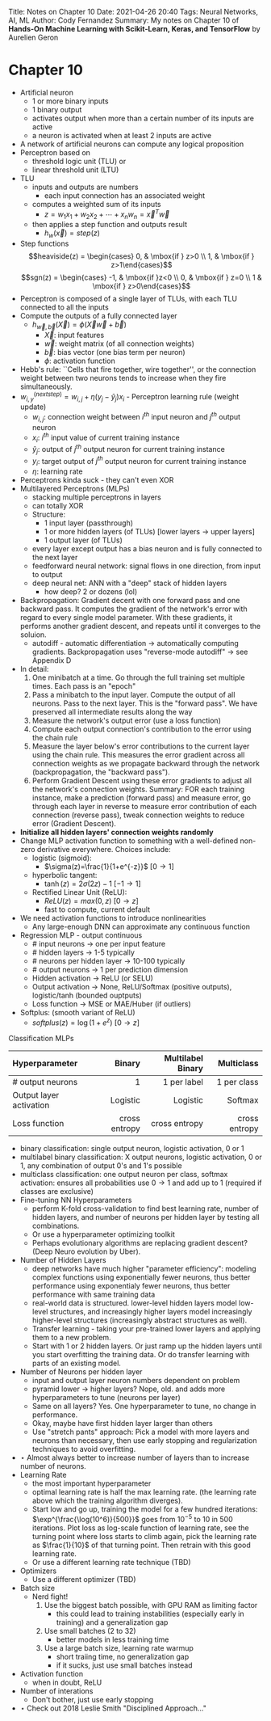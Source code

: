 Title: Notes on Chapter 10
Date: 2021-04-26 20:40
Tags: Neural Networks, AI, ML
Author: Cody Fernandez
Summary: My notes on Chapter 10 of __Hands-On Machine Learning with Scikit-Learn, Keras, and TensorFlow__ by Aurelien Geron


# Chapter 10
- Artificial neuron
    - 1 or more binary inputs
    - 1 binary output
    - activates output when more than a certain number of its inputs are active
    - a neuron is activated when at least 2 inputs are active
- A network of artificial neurons can compute any logical proposition
- Perceptron based on
    - threshold logic unit (TLU) or
    - linear threshold unit (LTU)
- TLU
    - inputs and outputs are numbers
        - each input connection has an associated weight
    - computes a weighted sum of its inputs
        - $z=w_1x_1 + w_2x_2+ \cdots + x_nw_n = \vec{x}^T\vec{w}$
    - then applies a step function and outputs result
        - $h_w(\vec{x})=step(z)$
- Step functions
$$heaviside(z) = \begin{cases} 0, & \mbox{if } z>0 \\ 1, & \mbox{if } z>1\end{cases}$$
$$sgn(z) = \begin{cases} -1, & \mbox{if }z<0 \\ 0, & \mbox{if } z=0 \\ 1 & \mbox{if } z>0\end{cases}$$
- Perceptron is composed of a single layer of TLUs, with each TLU connected to all the inputs
- Compute the outputs of a fully connected layer
    - $h_{\vec{w},\vec{b}}(\vec{X})=\phi(\vec{X}\vec{w}+\vec{b})$
        - $\vec{X}$: input features
        - $\vec{w}$: weight matrix (of all connection weights)
        - $\vec{b}$: bias vector (one bias term per neuron)
        - $\phi$: activation function
- Hebb's rule: ``Cells that fire together, wire together'', or the connection weight between two neurons tends to increase when they fire simultaneously.
- $w_{i,y}^{(next step)}=w_{i,j}+\eta(y_j-\hat{y}_j)x_i$ - Perceptron learning rule (weight update)
    - $w_{i,j}$: connection weight between $i^{th}$ input neuron and $j^{th}$ output neuron
    - $x_i$: $i^{th}$ input value of current training instance
    - $\hat{y}_j$: output of $j^{th}$ output neuron for current training instance
    - $y_i$: target output of $j^{th}$ output neuron for current training instance
    - $\eta$: learning rate
- Perceptrons kinda suck - they can't even XOR
- Multilayered Perceptrons (MLPs)
    - stacking multiple perceptrons in layers
    - can totally XOR
    - Structure:
        - 1 input layer (passthrough)
        - 1 or more hidden layers (of TLUs) [lower layers $\rightarrow$ upper layers]
        - 1 output layer (of TLUs)
    - every layer except output has a bias neuron and is fully connected to the next layer
    - feedforward neural network: signal flows in one direction, from input to output
    - deep neural net: ANN with a "deep" stack of hidden layers
        - how deep? 2 or dozens (lol)
- Backpropagation: Gradient decent with one forward pass and one backward pass. It computes the gradient of the network's error with regard to every single model parameter. With these gradients, it performs another gradient descent, and repeats until it converges to the soluion.
    - autodiff - automatic differentiation $\rightarrow$ automatically computing gradients. Backpropagation uses "reverse-mode autodiff" $\rightarrow$ see Appendix D
- In detail:
    1. One minibatch at a time. Go through the full training set multiple times. Each pass is an "epoch"
    2. Pass a minibatch to the input layer. Compute the output of all neurons. Pass to the next layer. This is the "forward pass". We have preserved all intermediate results along the way
    3. Measure the network's output error (use a loss function)
    4. Compute each output connection's contribution to the error using the chain rule
    5. Measure the layer below's error contributions to the current layer using the chain rule. This measures the error gradient across all connection weights as we propagate backward through the network (backpropagation, the "backward pass").
    6. Perform Gradient Descent using these error gradients to adjust all the network's connection weights.
    Summary: FOR each training instance, make a prediction (forward pass) and measure error, go through each layer in reverse to measure error contribution of each connection (reverse pass), tweak connection weights to reduce error (Gradient Descent).
- **Initialize all hidden layers' connection weights randomly**
- Change MLP activation function to something with a well-defined non-zero derivative everywhere. Choices include:
    - logistic (sigmoid):
        - $\sigma(z)=\frac{1}{1+e^{-z}}$    $[0 \rightarrow 1]$
    - hyperbolic tangent:
        - $\tanh(z)=2\sigma(2z)-1$    $[-1 \rightarrow 1]$
    - Rectified Linear Unit (ReLU):
        - $ReLU(z)=max(0,z)$    $[0 \rightarrow z]$
        - fast to compute, current default
- We need activation functions to introduce nonlinearities 
    - Any large-enough DNN can approximate any continuous function
- Regression MLP - output continuous
    - \# input neurons $\rightarrow$ one per input feature
    - \# hidden layers $\rightarrow$ 1-5 typically
    - \# neurons per hidden layer $\rightarrow$ 10-100 typically
    - \# output neurons $\rightarrow$ 1 per prediction dimension
    - Hidden activation $\rightarrow$ ReLU (or SELU)
    - Output activation $\rightarrow$ None, ReLU/Softmax (positive outputs), logistic/tanh (bounded ouptputs)
    - Loss function $\rightarrow$ MSE or MAE/Huber (if outliers)
- Softplus: (smooth variant of ReLU)
    - $softplus(z)=\log(1+e^z)$    $[0 \rightarrow z]$

Classification MLPs

|Hyperparameter          |Binary        |Multilabel Binary |Multiclass|
|:---                    |---:          |---:              |---:|
|\# output neurons       |1             |1 per label       |1 per class|
|Output layer activation |Logistic      |Logistic          |Softmax|
|Loss function           |cross entropy |cross entropy     |cross entropy|


- binary classification: single output neuron, logistic activation, 0 or 1
- multilabel binary classification: X output neurons, logistic activation, 0 or 1, any combination of output 0's and 1's possible
- multiclass classification: one output neuron per class, softmax activation: ensures all probabilities use $0\rightarrow1$ and add up to 1 (required if classes are exclusive)
- Fine-tuning NN Hyperparameters
    - perform K-fold cross-validation to find best learning rate, number of hidden layers, and number of neurons per hidden layer by testing all combinations.
    - Or use a hyperparameter optimizing toolkit
    - Perhaps evolutionary algorithms are replacing gradient descent? (Deep Neuro evolution by Uber).
- Number of Hidden Layers
    - deep networks have much higher "parameter efficiency": modeling complex functions using exponentially fewer neurons, thus better performance using exponentialy fewer neurons, thus better performance with same training data 
    - real-world data is structured. lower-level hidden layers model low-level structures, and increasingly higher layers model increasingly higher-level structures (increasingly abstract structures as well).
    - Transfer learning - taking your pre-trained lower layers and applying them to a new problem.
    - Start with 1 or 2 hidden layers. Or just ramp up the hidden layers until you start overfitting the training data. Or do transfer learning with parts of an existing model.
- Number of Neurons per hidden layer
    - input and output layer neuron numbers dependent on problem
    - pyramid lower $\rightarrow$ higher layers? Nope, old. and adds more hyperparameters to tune (neurons per layer)
    - Same on all layers? Yes. One hyperparameter to tune, no change in performance.
    - Okay, maybe have first hidden layer larger than others
    - Use "stretch pants" approach: Pick a model with more layers and neurons than necessary, then use early stopping and regularization techniques to avoid overfitting.
- $\star$ Almost always better to increase number of layers than to increase number of neurons.
- Learning Rate
    - the most important hyperparameter
    - optimal learning rate is half the max learning rate. (the learning rate above which the training algorithm diverges).
    - Start low and go up, training the model for a few hundred iterations: $\exp^{\frac{\log(10^6)}{500}}$ goes from $10^{-5}$ to $10$ in $500$ iterations. Plot loss as log-scale function of learning rate, see the turning point where loss starts to climb again, pick the learning rate as $\frac{1}{10}$ of that turning point. Then retrain with this good learning rate.
    - Or use a different learning rate technique (TBD)
- Optimizers
    - Use a different optimizer (TBD)
- Batch size
    - Nerd fight!
        1. Use the biggest batch possible, with GPU RAM as limiting factor
             - this could lead to training instabilities (especially early in training) and a generalization gap
        2. Use small batches (2 to 32)
             - better models in less training time
        3. Use a large batch size, learning rate warmup
             - short traiing time, no generalization gap
             - if it sucks, just use small batches instead
- Activation function
    - when in doubt, ReLU
- Number of interations
    - Don't bother, just use early stopping
- $\star$ Check out 2018 Leslie Smith "Disciplined Approach..."
